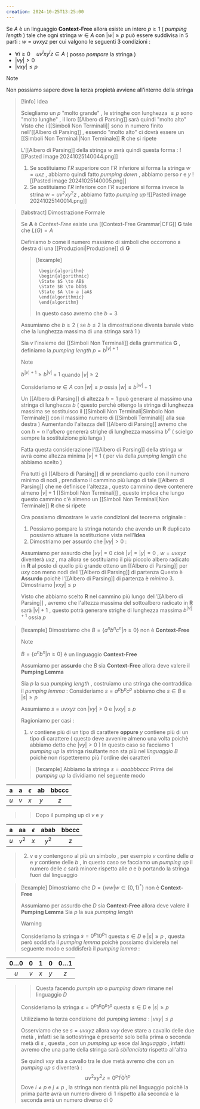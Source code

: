 ```yaml
---
creation: 2024-10-25T13:25:00
---
```

Se $A$ è un linguaggio **Context-Free** allora esiste un intero $p\ge 1$ ( *pumping length* ) tale che ogni stringa $w \in A$ con $|w|\ge p$ può essere suddivisa in 5 parti : $w=uvxyz$ per cui valgono le seguenti $3$ condizioni : 
+ $\forall i\ge 0 \quad uv^ì x y^iz \in A$ ( posso *pompare* la stringa )
+ $|vy| >0$ 
+ $|vxy| \le p$ 
>[!note]	 
>Non possiamo sapere dove la terza propietà avviene all'interno della stringa 

>[!info] Idea
>
>Sciegliamo un $p$ "molto grande" , le stringhe con lunghezza $\ge p$ sono "molto lunghe" , il loro [[Albero di Parsing]] sarà quindi "molto alto"
>Visto che i [[Simboli Non Terminali]] sono in numero finito nell'[[Albero di Parsing]] , essendo "molto alto" ci dovrà essere un [[Simboli Non Terminali|Non Terminale]] **R** che si ripete 
>
>L'[[Albero di Parsing]] della stringa $w$ avrà quindi questa forma :
>![[Pasted image 20241025140044.png]]
>
>1. Se sostituiamo l'$R$ superiore con l'$R$ inferiore si forma la stringa $w = uxz$ , abbiamo quindi fatto *pumping down* , abbiamo perso $r$ e $y$
>![[Pasted image 20241025140005.png]]
>2. Se sostituiamo l'$R$ inferiore con l'$R$  superiore si forma invece la strina $w = uv^2xy^2z$ , abbiamo fatto *pumping up*
>![[Pasted image 20241025140014.png]]

>[!abstract] Dimostrazione Formale
>
>Se **A** è *Context-Free* esiste una [[Context-Free Grammar|CFG]] **G** tale che $L(G)=A$ 
>
>Definiamo $b$ come il numero massimo di simboli che occorrono a destra di una [[Produzioni|Produzione]] di **G** 
>
>>[!example] 
>>
>>```pseudo
>>	\begin{algorithm}
>>	\begin{algorithmic}
>>	\State $S \to AB$
>>	\State $B \to bbb$
>>	\State $A \to a |aA$
>>	\end{algorithmic}
>>	\end{algorithm}
>>```
>>In questo caso avremo che $b=3$
>
>Assumiamo che $b\ge 2$ ( se $b\le 2$ la dimostrazione diventa banale visto che la lunghezza massima di una stringa sarà $1$ )
>
>Sia $v$ l'insieme dei [[Simboli Non Terminali]] della grammatica **G** , definiamo la *pumping length* $p = b^{|v|+1}$
>>[!note]  
>>$b^{|v|+1} \ge b^{|v|}+1$ quando $|v|\ge 2$
>
>Consideriamo $w\in A$ con $|w|\ge p$ ossia $|w| \ge b^{|w|}+1$ 
>
>Un [[Albero di Parsing]] di altezza $h=1$ può generare al massimo una stringa di lunghezza $b$ ( questo perchè ottengo la stringa di lunghezza massima se sostituisco il [[Simboli Non Terminali|Simbolo Non Terminale]] con il massimo numero di [[Simboli Terminali]] alla sua destra )
>Aumentando l'altezza dell'[[Albero di Parsing]] avremo che con $h=n$ l'*albero* genererà strighe di lunghezza massima $b^n$ ( scielgo sempre la sostituizione più lunga ) 
>
>Fatta questa considerazione l'[[Albero di Parsing]] della stringa $w$ avrà come altezza minima $|v|+1$ ( per via della *pumping length* che abbiamo scelto )
>
>Fra tutti gli [[Albero di Parsing]] di $w$ prendiamo quello con il numero minimo di nodi , prendiamo il cammino più lungo di tale [[Albero di Parsing]] che ne definisce l'altezza , questo cammino deve contenere almeno $|v|+1$ [[Simboli Non Terminali]] , questo implica che lungo questo cammino c'è almeno un [[Simboli Non Terminali|Non Terminale]] **R** che si ripete 
>
>Ora possiamo dimostrare le varie condizioni del teorema originale : 
>1. Possiamo pompare la stringa notando che avendo un **R** duplicato possiamo attuare la sostituzione vista nell'**Idea**  
>2. Dimostriamo per assurdo che $|vy|>0$ :
>	
>	Assumiamo per assurdo che $|vy|=0$ cioè $|v|=|y|=0$ , $w=uvxyz$ diventerà $uxz$ , ma allora se sostituiamo il più piccolo albero radicato in **R** al posto di quello più grande otteno un [[Albero di Parsing]] per $uxy$ con meno nodi dell'[[Albero di Parsing]] di partenza 
>	Questo è **Assurdo** poichè l'[[Albero di Parsing]] di partenza è *minimo*
>3. Dimostriamo $|vxy| \le p$
>	
>	Visto che abbiamo scelto **R** nel cammino più lungo dell'[[Albero di Parsing]] , avremo che l'altezza massima del sottoalbero radicato in **R** sarà $|v|+1$ , questo potrà generare strighe di lunghezza massima $b^{|v|+1}$ ossia $p$

>[!example] 
>Dimostriamo che $B=\{a^nb^nc^n|n\ge 0\}$ non è **Context-Free**
>
>>[!note] 
>>$B=\{a^nb^n|n\ge 0\}$ è un linguaggio **Context-Free**
>
>Assumiamo per **assurdo** che $B$ sia **Context-Free** allora deve valere il **Pumping Lemma**
>
>Sia $p$ la sua *pumping length* , costruiamo una stringa che contraddica il *pumping lemma* : 
>Consideriamo $s=a^pb^pc^p$ abbiamo che $s\in B$ e $|s|\ge p$ 
>
>Assumiamo $s = uvxyz$ con $|vy| > 0$ e $|vxy|\le p$ 
>
>Ragioniamo per casi : 
>1. $v$ contiene più di un tipo di carattere **oppure** $y$ contiene più di un tipo di carattere ( questo deve avvenire almeno una volta poichè abbiamo detto che $|vy|>0$ )
>	In questo caso se facciamo 1 *pumping up* la stringa risultante non sta più nel *linguaggio* $B$ poichè non rispetteremo più l'ordine dei caratteri
>>[!example] 
>>Abbiamo la stringa $s=aaabbbccc$
>>Prima del *pumping up* la dividiamo nel seguente modo
>>
|  a  |  a  | $\epsilon$ | ab  | bbccc |
|:---:|:---:|:----------:|:---:|:-----:|
| $u$ | $v$ |    $x$     | $y$ |  $z$  |
>>
>>Dopo il pumping up di $v$ e $y$
>>
|  a  |  aa   | $\epsilon$ | abab  | bbccc |
|:---:|:-----:|:----------:|:-----:|:-----:|
| $u$ | $v^2$ |    $x$     | $y^2$ |  $z$  |
>
>2. $v$ e $y$ contengono al più un simbolo , per esempio $v$ contine delle $a$ e $y$ contiene delle $b$ , in questo caso se facciamo un *pumping up* il numero delle $c$ sarà minore rispetto alle $a$ e $b$ portando la stringa fuori dal linguaggio

>[!example] 
>Dimostriamo che $D=\{ww|w\in\{0,1\}^*\}$ non è **Context-Free**
>
>Assumiamo per assurdo che $D$ sia **Context-Free** allora deve valere il **Pumping Lemma** 
>Sia $p$ la sua *pumping length* 
>>[!warning] 
>>Consideriamo la stringa $s=0^p10^p1$ questa $s \in D$ e $|s|\ge p$ , questa però soddisfa il *pumping lemma* poichè possiamo dividerela nel seguente modo e soddisferà il *pumping lemma* : 
>>
| $0\dots0$ | $0$ | $1$ | $0$ | $0\dots1$ |
| :-------: | :-: | :-: | :-: | :-------: |
|    $u$    | $v$ | $x$ | $y$ |    $z$    |
>>
>>Questa facendo *pumpin up* o *pumping down* rimane nel linguaggio $D$
>
>Consideriamo la stringa $s=0^p1^p0^p1^p$ questa $s\in D$ e $|s|\ge p$ 
>
>Utilizziamo la terza condizione del *pumping lemma* : $|vxy|\le p$ 
>
>Osserviamo che se $s=uvxyz$ allora $vxy$ deve stare a cavallo delle due metà , infatti se la sottostringa è presente solo bella prima o seconda metà di $s$ , questa , con un *pumping up* esce dal *linguaggio* , infatti avremo che una parte della stringa sarà *sbilanciata* rispetto all'altra
>
>Se quindi $vxy$ sta a cavallo tra le due metà avremo che con un *pumping up* $s$ diventerà : 
>$$uv^2xy^2z = 0^p1^i0^j1^p$$
>Dove $i\neq p$ e $j\neq p$ , la stringa non rientrà più nel linguaggio poichè la prima parte avrà un numero divero di $1$ rispetto alla seconda e la seconda avrà un numero diverso di $0$
